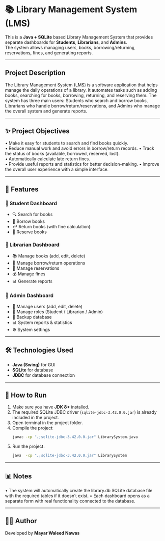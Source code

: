 # 📚 Library Management System (LMS)

This is a **Java + SQLite** based Library Management System that provides separate dashboards for **Students**, **Librarians**, and **Admins**.  
The system allows managing users, books, borrowing/returning, reservations, fines, and generating reports.

---

## Project Description  

The Library Management System (LMS) is a software application that helps manage the 
daily operations of a library. It automates tasks such as adding books, searching for books,
borrowing, returning, and reserving them. 
The system has three main users: Students who search and borrow books, 
Librarians who handle borrow/return/reservations, 
and Admins who manage the overall system and generate reports. 

---

 ## ✨ Project Objectives  
 
• Make it easy for students to search and find books quickly.  
• Reduce manual work and avoid errors in borrow/return records. 
• Track the status of books (available, borrowed, reserved, lost).  
• Automatically calculate late return fines.  
• Provide useful reports and statistics for better decision-making. 
• Improve the overall user experience with a simple interface. 

---

## 🚀 Features

### 🔹 Student Dashboard
- 🔍 Search for books  
- 📖 Borrow books  
- ↩️ Return books (with fine calculation)  
- 📌 Reserve books  

### 🔹 Librarian Dashboard
- 📚 Manage books (add, edit, delete)  
- 📖 Manage borrow/return operations  
- 📌 Manage reservations  
- 💰 Manage fines  
- 📊 Generate reports  

### 🔹 Admin Dashboard
- 👤 Manage users (add, edit, delete)  
- 🔐 Manage roles (Student / Librarian / Admin)  
- 💾 Backup database  
- 📊 System reports & statistics  
- ⚙️ System settings  

---

## 🛠️ Technologies Used
- **Java (Swing)** for GUI  
- **SQLite** for database  
- **JDBC** for database connection  

---

## 📂 How to Run

1. Make sure you have **JDK 8+** installed.  
2. The required SQLite JDBC driver (`sqlite-jdbc-3.42.0.0.jar`) is already included in the project.  
3. Open terminal in the project folder.  
4. Compile the project:
   ```bash
   javac -cp ".;sqlite-jdbc-3.42.0.0.jar" LibrarySystem.java

5. Run the project:
   ```bash
   java  -cp ".;sqlite-jdbc-3.42.0.0.jar" LibrarySystem

---

## 📊 Notes

•	The system will automatically create the library.db SQLite database file with the required tables if it doesn’t exist.
•	Each dashboard opens as a separate form with real functionality connected to the database.

---

## 👨‍💻 Author

Developed by **Mayar Waleed Nawas**
